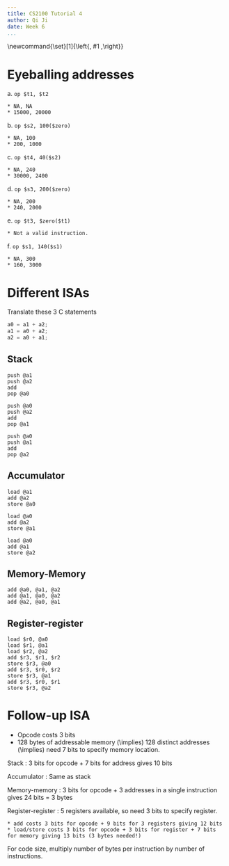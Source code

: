 ```yaml
---
title: CS2100 Tutorial 4
author: Qi Ji
date: Week 6
...
```


\newcommand{\set}[1]{\left\{\, #1 \,\right\}}

# Eyeballing addresses

a.  `op $t1, $t2`

    * NA, NA
    * 15000, 20000

b.  `op $s2, 100($zero)`

    * NA, 100
    * 200, 1000

c.  `op $t4, 40($s2)`

    * NA, 240
    * 30000, 2400

d.  `op $s3, 200($zero)`

    * NA, 200
    * 240, 2000

e.  `op $t3, $zero($t1)`

    * Not a valid instruction.

f.  `op $s1, 140($s1)`

    * NA, 300
    * 160, 3000

# Different ISAs

Translate these 3 C statements

```C
a0 = a1 + a2;
a1 = a0 + a2;
a2 = a0 + a1;
```

## Stack

```
push @a1
push @a2
add
pop @a0

push @a0
push @a2
add
pop @a1

push @a0
push @a1
add
pop @a2
```

## Accumulator

```
load @a1
add @a2
store @a0

load @a0
add @a2
store @a1

load @a0
add @a1
store @a2
```

## Memory-Memory

```
add @a0, @a1, @a2
add @a1, @a0, @a2
add @a2, @a0, @a1
```

## Register-register

```
load $r0, @a0
load $r1, @a1
load $r2, @a2
add $r3, $r1, $r2
store $r3, @a0
add $r3, $r0, $r2
store $r3, @a1
add $r3, $r0, $r1
store $r3, @a2
```

# Follow-up ISA

* Opcode costs 3 bits
* 128 bytes of addressable memory \(\implies\) 128 distinct addresses \(\implies\) need 7 bits to specify memory location.

Stack
:   3 bits for opcode + 7 bits for address gives 10 bits

Accumulator
:   Same as stack

Memory-memory
:   3 bits for opcode + 3 addresses in a single instruction gives 24 bits = 3 bytes

Register-register
:   5 registers available, so need 3 bits to specify register.

    * add costs 3 bits for opcode + 9 bits for 3 registers giving 12 bits
    * load/store costs 3 bits for opcode + 3 bits for register + 7 bits for memory giving 13 bits (3 bytes needed!)

For code size, multiply number of bytes per instruction by number of instructions.
